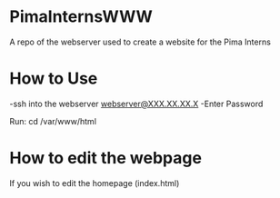 # PimaInternsWWW
A repo of the webserver used to create a website for the Pima Interns

# How to Use
-ssh into the webserver webserver@XXX.XX.XX.X 
-Enter Password

Run:
cd /var/www/html

# How to edit the webpage
If you wish to edit the homepage (index.html) 
